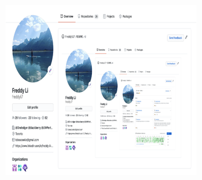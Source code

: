 <img src="https://github.com/freddyli7/freddyli7/blob/master/my_git_profile_4.png#gh-light-mode-only" width="900px" height="450px" alt="my_git_profile" /> 
